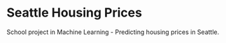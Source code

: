 # Seattle Housing Prices

School project in Machine Learning - Predicting housing prices in Seattle.

